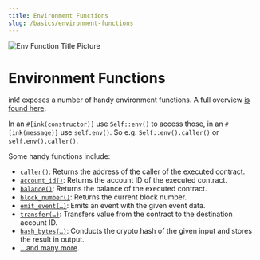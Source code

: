 ```yaml
---
title: Environment Functions
slug: /basics/environment-functions
---
```


![Env Function Title Picture](/img/title/env-function.svg)

# Environment Functions

ink! exposes a number of handy environment functions.
A full overview [is found here](https://docs.rs/ink_env/5.0.0/ink_env/#functions).

In an `#[ink(constructor)]`  use `Self::env()` to access those,
in an `#[ink(message)]` use `self.env()`.
So e.g. `Self::env().caller()` or `self.env().caller()`.

Some handy functions include:

* [`caller()`](https://docs.rs/ink_env/5.0.0/ink_env/fn.caller.html): Returns the address of the caller of the executed contract.
* [`account_id()`](https://docs.rs/ink_env/5.0.0/ink_env/fn.account_id.html): Returns the account ID of the executed contract.
* [`balance()`](https://docs.rs/ink_env/5.0.0/ink_env/fn.balance.html): Returns the balance of the executed contract.
* [`block_number()`](https://docs.rs/ink_env/5.0.0/ink_env/fn.block_number.html): Returns the current block number.
* [`emit_event(…)`](https://docs.rs/ink_env/5.0.0/ink_env/fn.emit_event.html): Emits an event with the given event data.
* [`transfer(…)`](https://docs.rs/ink_env/5.0.0/ink_env/fn.transfer.html): Transfers value from the contract to the destination account ID.
* [`hash_bytes(…)`](https://docs.rs/ink_env/5.0.0/ink_env/fn.hash_bytes.html): Conducts the crypto hash of the given input and stores the result in output.
* […and many more](https://docs.rs/ink_env/5.0.0/ink_env/#functions).
